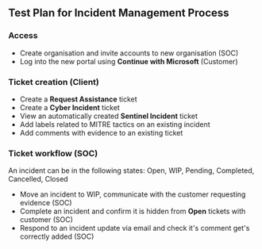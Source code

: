 ## Test Plan for Incident Management Process

### Access
- Create organisation and invite accounts to new organisation (SOC)
- Log into the new portal using **Continue with Microsoft** (Customer)

### Ticket creation (Client)
- Create a **Request Assistance** ticket
- Create a **Cyber Incident** ticket
- View an automatically created **Sentinel Incident** ticket
- Add labels related to MITRE tactics on an existing incident
- Add comments with evidence to an existing ticket

### Ticket workflow (SOC)
An incident can be in the following states:
Open, WIP, Pending, Completed, Cancelled, Closed
- Move an incident to WIP, communicate with the customer requesting evidence (SOC)
- Complete an incident and confirm it is hidden from **Open** tickets with customer (SOC)
- Respond to an incident update via email and check it's comment get's correctly added (SOC)

